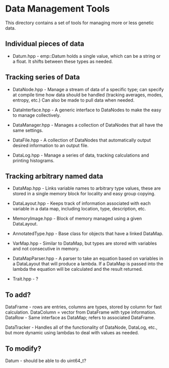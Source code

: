 # Data Management Tools

This directory contains a set of tools for managing more or less genetic data.


## Individual pieces of data

* Datum.hpp - emp::Datum holds a single value, which can be a string or a float.  It shifts
  between these types as needed.


## Tracking series of Data

* DataNode.hpp - Manage a stream of data of a specific type; can specify at compile time how
  data should be handled (tracking averages, modes, entropy, etc.)  Can also be made to
  pull data when needed.

* DataInterface.hpp - A generic interface to DataNodes to make the easy to manage collectively.

* DataManager.hpp - Manages a collection of DataNodes that all have the same settings.

* DataFile.hpp - A collection of DataNodes that automatically output desired information to
  an output file.

* DataLog.hpp - Manage a series of data, tracking calculations and printing histograms.


## Tracking arbitrary named data

* DataMap.hpp - Links variable names to arbitrary type values, these are stored in a single
  memory block for locality and easy group copying.

* DataLayout.hpp - Keeps track of information associated with each variable in a data map,
  including location, type, description, etc.

* MemoryImage.hpp - Block of memory managed using a given DataLayout.

* AnnotatedType.hpp - Base class for objects that have a linked DataMap.

* VarMap.hpp - Similar to DataMap, but types are stored with variables and not consecutive
  in memory.

* DataMapParser.hpp - A parser to take an equation based on variables in a DataLayout that
  will produce a lambda.  If a DataMap is passed into the lambda the equation will be
  calculated and the result returned.
  
* Trait.hpp - ?


## To add?

DataFrame - rows are entries, columns are types, stored by column for fast calculation.
DataColumn = vector from DataFrame with type information.
DataRow - Same interface as DataMap; refers to associated DataFrame.

DataTracker - Handles all of the functionality of DataNode, DataLog, etc., but more dynamic
  using lambdas to deal with values as needed.
  

## To modify?

Datum - should be able to do uint64_t?
